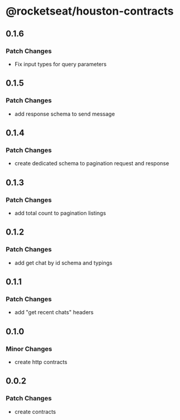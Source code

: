 # @rocketseat/houston-contracts

## 0.1.6

### Patch Changes

- Fix input types for query parameters

## 0.1.5

### Patch Changes

- add response schema to send message

## 0.1.4

### Patch Changes

- create dedicated schema to pagination request and response

## 0.1.3

### Patch Changes

- add total count to pagination listings

## 0.1.2

### Patch Changes

- add get chat by id schema and typings

## 0.1.1

### Patch Changes

- add "get recent chats" headers

## 0.1.0

### Minor Changes

- create http contracts

## 0.0.2

### Patch Changes

- create contracts

